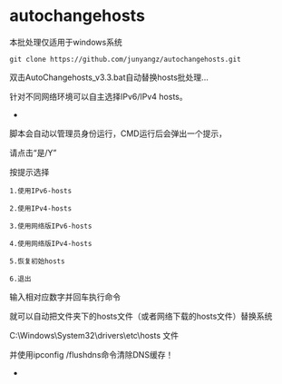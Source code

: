 # autochangehosts




本批处理仅适用于windows系统

```
git clone https://github.com/junyangz/autochangehosts.git

```

双击AutoChangehosts_v3.3.bat自动替换hosts批处理...

针对不同网络环境可以自主选择IPv6/IPv4 hosts。

-

脚本会自动以管理员身份运行，CMD运行后会弹出一个提示，

请点击“是/Y”


按提示选择

 	1.使用IPv6-hosts

	2.使用IPv4-hosts
	
	3.使用网络版IPv6-hosts
	
	4.使用网络版IPv4-hosts

	5.恢复初始hosts

	6.退出

输入相对应数字并回车执行命令

就可以自动把文件夹下的hosts文件（或者网络下载的hosts文件）替换系统

C:\Windows\System32\drivers\etc\hosts 文件

并使用ipconfig /flushdns命令清除DNS缓存！

-
